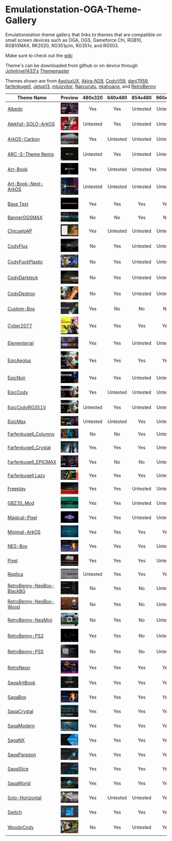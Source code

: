 # Emulationstation-OGA-Theme-Gallery
Emulationstation theme gallery that links to themes that are compatible on small screen devices such as OGA, OGS, Gameforce Chi, RGB10, RGB10MAX, RK2020, RG351p/m, RG351v, and RG503.

Make sure to check out the [wiki](https://github.com/Jetup13/Emulationstation-OGA-Theme-Gallery/wiki/FAQ)

Theme's can be downloaded from github or on device through [JohnIrive1433's](https://github.com/JohnIrvine1433) [Thememaster](https://github.com/JohnIrvine1433/ThemeMaster)

Themes shown are from [AeoluxUX](https://github.com/AeolusUX), [Akira-N28](https://github.com/Akira-N28), [CodyV59](https://github.com/CodyV59), [dani7959](https://github.com/dani7959), [farfenkugell](https://github.com/farfenkugell), [Jetup13](https://github.com/Jetup13), [mluizvitor](https://github.com/mluizvitor), [Narcurutu](https://github.com/Nacurutu), [nkahoang](https://github.com/nkahoang), and [RetroBenny](https://github.com/TheBenny)

| Theme Name     | Preview       |480x320|640x480|854x480|960x544|720x720|
| ---------------|:-------------:|:------:|:------:|:------:|:------:|:-----:
| [Albedo](https://github.com/mluizvitor/es-theme-albedo)                        | ![](https://raw.githubusercontent.com/Jetup13/Emulationstation-OGA-Theme-Gallery/main/images/albedo.png)|Yes|Yes|Untested|Untested|Untested|
| [Alekfull-SOLO-ArkOS](https://github.com/AeolusUX/Alekfull-SOLO-ArkOS)         | ![](https://raw.githubusercontent.com/Jetup13/Emulationstation-OGA-Theme-Gallery/main/images/alekfull-solo-arkos.png)|Untested|Yes|Untested|Untested|Untested|
| [ArkOS-Carbon](https://github.com/Jetup13/es-theme-arkos-carbon)               | ![](https://raw.githubusercontent.com/Jetup13/Emulationstation-OGA-Theme-Gallery/main/images/arkos-carbon.png)|Yes|Untested|Untested|Untested|Untested|
| [ARC-S-Theme Remix](https://github.com/Nacurutu/es-theme-ARC-S-Theme-Remix---The-RA-CFW)                   | ![](https://raw.githubusercontent.com/Jetup13/Emulationstation-OGA-Theme-Gallery/main/images/arc-s-theme-remix.png)|Untested|Yes|Untested|Untested|Untested|
| [Art-Book](https://github.com/Jetup13/es-theme-art-book-3-2)                   | ![](https://raw.githubusercontent.com/Jetup13/Emulationstation-OGA-Theme-Gallery/main/images/art-book.png)|Yes|Untested|Untested|Untested|Untested|
| [Art-Book-Next-ArkOS](https://github.com/nkahoang/es-theme-art-book-next-arkos)  | ![](https://raw.githubusercontent.com/Jetup13/Emulationstation-OGA-Theme-Gallery/main/images/art-book-next-arkos.png)|Untested|Untested|Untested|Untested|Untested|
| [Base Text](https://github.com/Jetup13/es-theme-base-text)                     | ![](https://raw.githubusercontent.com/Jetup13/Emulationstation-OGA-Theme-Gallery/main/images/base-text.png)|Yes|Yes|Yes|Yes|Yes|
| [BannerOGSMAX](https://github.com/Jetup13/es-theme-banner-ogsmax)              | ![](https://raw.githubusercontent.com/Jetup13/Emulationstation-OGA-Theme-Gallery/main/images/bannerogsmax.png)|No |No |Yes|No|No|
| [ChicueloAP](https://github.com/Jetup13/es-theme-ChicueloAP)                   | ![](https://raw.githubusercontent.com/Jetup13/Emulationstation-OGA-Theme-Gallery/main/images/chicueloap.png)|Yes|Untested|Untested|Untested|Untested|
| [CodyFlux](https://github.com/CodyV59/es-theme-CODY-FLUX)                      | ![](https://raw.githubusercontent.com/Jetup13/Emulationstation-OGA-Theme-Gallery/main/images/codyflux.png)|No |Yes|Untested|Untested|Untested|
| [CodyFuckPlastic](https://github.com/CodyV59/es-theme-CODY-FUCKYPLASTICS)      | ![](https://raw.githubusercontent.com/Jetup13/Emulationstation-OGA-Theme-Gallery/main/images/codyfuckplastic.png)|No |Yes|Untested|Untested|Untested|
| [CodyDarkteck](https://github.com/CodyV59/es-theme-CODY-DARKTECK)              | ![](https://raw.githubusercontent.com/Jetup13/Emulationstation-OGA-Theme-Gallery/main/images/codydarkteck.png)|No |Yes|Untested|Untested|Untested|
| [CodyDestroy](https://github.com/CodyV59/es-theme-CODY-DESTROY-THE-RG351V)     | ![](https://raw.githubusercontent.com/Jetup13/Emulationstation-OGA-Theme-Gallery/main/images/codydestroy.png)|No |Yes|Untested|Untested|Untested|
| [Custom-Box](https://github.com/Jetup13/es-theme-custom-box)                   | ![](https://raw.githubusercontent.com/Jetup13/Emulationstation-OGA-Theme-Gallery/main/images/custom-box.png)|Yes|No|No|No|No|
| [Cyber2077](https://github.com/AeolusUX/es-theme-Cyber2077)                    | ![](https://raw.githubusercontent.com/Jetup13/Emulationstation-OGA-Theme-Gallery/main/images/cyber2077.png)|Yes|Yes|Yes|Yes|Untested|
| [Elementerial](https://github.com/mluizvitor/es-theme-elementerial)            | ![](https://raw.githubusercontent.com/Jetup13/Emulationstation-OGA-Theme-Gallery/main/images/elementerial.png)|Yes|Yes|Untested|Untested|Untested|
| [EpicAeolus](https://github.com/AeolusUX/es-theme-EpicAeolus)                  | ![](https://raw.githubusercontent.com/Jetup13/Emulationstation-OGA-Theme-Gallery/main/images/epicaeolus.png)|Yes|Yes|Yes|Yes|Untested|
| [EpicNoir](https://github.com/Jetup13/es-theme-epicnoir)                       | ![](https://raw.githubusercontent.com/Jetup13/Emulationstation-OGA-Theme-Gallery/main/images/epicnoir.png)|Yes|Yes|Untested|Untested|Untested|
| [EpicCody](https://github.com/CodyV59/es-theme-epic-cody-RG351P-M)             | ![](https://raw.githubusercontent.com/Jetup13/Emulationstation-OGA-Theme-Gallery/main/images/epiccody.png)|Yes|Untested|Untested|Untested|Untested|
| [EpicCodyRG351V](https://github.com/CodyV59/es-theme-epic-cody-RG351V)         | ![](https://raw.githubusercontent.com/Jetup13/Emulationstation-OGA-Theme-Gallery/main/images/epiccodyrg351v.png)|Untested|Yes|Untested|Untested|Untested|
| [EpicMax](https://github.com/CodyV59/es-theme-EPICMAX-CODY-RGB10MAX)           | ![](https://raw.githubusercontent.com/Jetup13/Emulationstation-OGA-Theme-Gallery/main/images/epicmax.png)|Untested|Untested|Yes|Untested|Untested|
| [Farfenkugell_Columns](https://github.com/farfenkugell/es-theme-farfenkugell-columns)   | ![](https://raw.githubusercontent.com/Jetup13/Emulationstation-OGA-Theme-Gallery/main/images/farfenkugell_columns.png)|No|No|Yes|Untested|Untested|
| [Farfenkugell_Crystal](https://github.com/farfenkugell/es-theme-farfenkugell_crystal)   | ![](https://raw.githubusercontent.com/Jetup13/Emulationstation-OGA-Theme-Gallery/main/images/farfenkugell_crystal.png)|Yes|Yes|Yes|Untested|Untested|
| [Farfenkugell_EPICMAX](https://github.com/farfenkugell/es-theme-farfenkugell_EPICMAX)   | ![](https://raw.githubusercontent.com/Jetup13/Emulationstation-OGA-Theme-Gallery/main/images/farfenkugell_epicmax.png)|Yes|No|No|Untested|Untested|
| [Farfenkugell Lazy](https://github.com/farfenkugell/es-theme-farfenkugell_lazy) | ![](https://raw.githubusercontent.com/Jetup13/Emulationstation-OGA-Theme-Gallery/main/images/farfenkugell_lazy.png)|Yes|Yes|Yes|Untested|Untested|
| [Freeplay](https://github.com/Jetup13/es-theme-freeplay)                       | ![](https://raw.githubusercontent.com/Jetup13/Emulationstation-OGA-Theme-Gallery/main/images/freeplay.png)|Yes|Yes|Untested|Untested|Untested|
| [GBZ35_Mod](https://github.com/Jetup13/es-theme-gbz35_mod)                     | ![](https://raw.githubusercontent.com/Jetup13/Emulationstation-OGA-Theme-Gallery/main/images/gbz35_mod.png)|Yes|Yes|Untested|Untested|Untested|
| [Magical-Pixel](https://github.com/Jetup13/es-theme-magical-pixel)             | ![](https://raw.githubusercontent.com/Jetup13/Emulationstation-OGA-Theme-Gallery/main/images/magical-pixel.png)|Yes|Yes|Untested|Untested|Untested|
| [Minimal-ArkOS](https://github.com/Jetup13/es-theme-minimal-arkos)             | ![](https://raw.githubusercontent.com/Jetup13/Emulationstation-OGA-Theme-Gallery/main/images/minimal-arkos.png)|Yes|Yes|Yes|Yes|Untested|
| [NES-Box](https://github.com/Jetup13/es-theme-nes-box)                         | ![](https://raw.githubusercontent.com/Jetup13/Emulationstation-OGA-Theme-Gallery/main/images/nes-box.png)|Yes|Yes|Yes|Untested|No|
| [Pixel](https://github.com/Jetup13/es-theme-pixel)                             | ![](https://raw.githubusercontent.com/Jetup13/Emulationstation-OGA-Theme-Gallery/main/images/pixel.png)|Yes|Yes|Yes|Untested|Untested|
| [Replica](https://github.com/dani7959/es-theme-replica/)                             | ![](https://raw.githubusercontent.com/Jetup13/Emulationstation-OGA-Theme-Gallery/main/images/replica.png)|Untested|Yes|Yes|Yes|Untested|
| [RetroBenny-NesBox-BlackBG](https://github.com/TheBenny/es-theme-RG351V-RetroBenny-NesBox-BlackBG)      | ![](https://raw.githubusercontent.com/Jetup13/Emulationstation-OGA-Theme-Gallery/main/images/retrobenny-nesbox-blackbg.png)|No|Yes|No|Untested|Untested|
| [RetroBenny-NesBox-Wood](https://github.com/TheBenny/es-theme-RG351V-RetroBenny-NesBox-Wood)            | ![](https://raw.githubusercontent.com/Jetup13/Emulationstation-OGA-Theme-Gallery/main/images/retrobenny-nesbox-wood.png)|No|Yes|No|Untested|Untested|
| [RetroBenny-NesMini](https://github.com/TheBenny/es-theme-RG3551V-RetroBenny-NesMini)             | ![](https://raw.githubusercontent.com/Jetup13/Emulationstation-OGA-Theme-Gallery/main/images/retrobenny-nesmini.png)|No |Yes|No|Untested|Untested|
| [RetroBenny-PS2](https://github.com/TheBenny/es-theme-RG351V-RetroBenny-PS2)            | ![](https://raw.githubusercontent.com/Jetup13/Emulationstation-OGA-Theme-Gallery/main/images/retrobenny-ps2.png)|Yes|Yes|No|Untested|Untested|
| [RetroBenny-PS5](https://github.com/TheBenny/es-theme-RG351V-RetroBenny-PS5)            | ![](https://raw.githubusercontent.com/Jetup13/Emulationstation-OGA-Theme-Gallery/main/images/retrobenny-ps5.png)|No|Yes|No|Untested|Untested|
| [RetroNeon](https://github.com/Akira-N28/es-theme-RetroNeon)                   | ![](https://raw.githubusercontent.com/Jetup13/Emulationstation-OGA-Theme-Gallery/main/images/retroneon.png)|Yes|Yes|Yes|Yes|Untested|
| [SagaArtBook](https://github.com/Jetup13/es-theme-sagaartbook)                 | ![](https://raw.githubusercontent.com/Jetup13/Emulationstation-OGA-Theme-Gallery/main/images/sagaartbook.png)|Yes|Yes|Yes|Yes|Yes|
| [SagaBox](https://github.com/Jetup13/es-theme-sagabox)                         | ![](https://raw.githubusercontent.com/Jetup13/Emulationstation-OGA-Theme-Gallery/main/images/sagabox.png)|Yes|Yes|Yes|Yes|Yes|
| [SagaCrystal](https://github.com/Jetup13/es-theme-sagacrystal)                 | ![](https://raw.githubusercontent.com/Jetup13/Emulationstation-OGA-Theme-Gallery/main/images/sagacrystal.png)|Yes|Yes|Yes|Yes|No|
| [SagaModern](https://github.com/Jetup13/es-theme-sagamodern)                   | ![](https://raw.githubusercontent.com/Jetup13/Emulationstation-OGA-Theme-Gallery/main/images/sagamodern.png)|Yes|Yes|Yes|Yes|Yes|
| [SagaNX](https://github.com/Jetup13/es-theme-saganx)                           | ![](https://raw.githubusercontent.com/Jetup13/Emulationstation-OGA-Theme-Gallery/main/images/saganx.png)|Yes|Yes|Yes|Yes|Yes|
| [SagaParagon](https://github.com/Jetup13/es-theme-sagaparagon)                 | ![](https://raw.githubusercontent.com/Jetup13/Emulationstation-OGA-Theme-Gallery/main/images/sagaparagon.png)|Yes|Yes|Yes|Yes|No|
| [SagaSlice](https://github.com/Jetup13/es-theme-sagaslice)                     | ![](https://raw.githubusercontent.com/Jetup13/Emulationstation-OGA-Theme-Gallery/main/images/sagaslice.png)|Yes|Yes|Yes|Yes|No|
| [SagaWorld](https://github.com/Jetup13/es-theme-sagaworld)                     | ![](https://raw.githubusercontent.com/Jetup13/Emulationstation-OGA-Theme-Gallery/main/images/sagaworld.png)|Yes|Yes|Yes|Yes|No|
| [Solo-Horizontal](https://github.com/Jetup13/es-theme-solo-horizontal-arkos-ed)| ![](https://raw.githubusercontent.com/Jetup13/Emulationstation-OGA-Theme-Gallery/main/images/solo-horizontal.png)|Yes|Untested|Untested|Yes|No|
| [Switch](https://github.com/Jetup13/es-theme-switch)                           | ![](https://raw.githubusercontent.com/Jetup13/Emulationstation-OGA-Theme-Gallery/main/images/switch.png)|Yes|Yes|Yes|Yes|Yes
| [WoodyCody](https://github.com/CodyV59/es-theme-WOODY-CODY-RG351V)             | ![](https://raw.githubusercontent.com/Jetup13/Emulationstation-OGA-Theme-Gallery/main/images/woodycody.png)|No |Yes|Untested|Yes|Untested|
